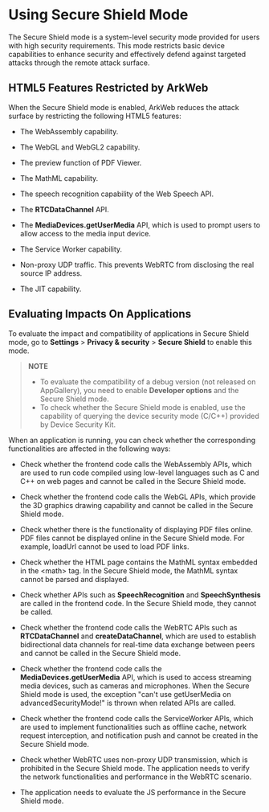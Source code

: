 # Using Secure Shield Mode

The Secure Shield mode is a system-level security mode provided for users with high security requirements. This mode restricts basic device capabilities to enhance security and effectively defend against targeted attacks through the remote attack surface.

## HTML5 Features Restricted by ArkWeb

When the Secure Shield mode is enabled, ArkWeb reduces the attack surface by restricting the following HTML5 features:

- The WebAssembly capability.

- The WebGL and WebGL2 capability.

- The preview function of PDF Viewer.

- The MathML capability.

- The speech recognition capability of the Web Speech API.

- The **RTCDataChannel** API.

- The **MediaDevices.getUserMedia** API, which is used to prompt users to allow access to the media input device.

- The Service Worker capability.

- Non-proxy UDP traffic. This prevents WebRTC from disclosing the real source IP address.

- The JIT capability.

## Evaluating Impacts On Applications

To evaluate the impact and compatibility of applications in Secure Shield mode, go to **Settings** > **Privacy & security** > **Secure Shield** to enable this mode.

<!--RP2--><!--RP2End-->

> **NOTE**
>
> - To evaluate the compatibility of a debug version (not released on AppGallery), you need to enable **Developer options** and the Secure Shield mode.
> - To check whether the Secure Shield mode is enabled, use <!--RP1-->the capability of querying the device security mode (C/C++) provided by <!--RP1End-->Device Security Kit.

When an application is running, you can check whether the corresponding functionalities are affected in the following ways:

- Check whether the frontend code calls the WebAssembly APIs, which are used to run code compiled using low-level languages such as C and C++ on web pages and cannot be called in the Secure Shield mode.

- Check whether the frontend code calls the WebGL APIs, which provide the 3D graphics drawing capability and cannot be called in the Secure Shield mode.

- Check whether there is the functionality of displaying PDF files online. PDF files cannot be displayed online in the Secure Shield mode. For example, loadUrl cannot be used to load PDF links.

- Check whether the HTML page contains the MathML syntax embedded in the \<math> tag. In the Secure Shield mode, the MathML syntax cannot be parsed and displayed.

- Check whether APIs such as **SpeechRecognition** and **SpeechSynthesis** are called in the frontend code. In the Secure Shield mode, they cannot be called.

- Check whether the frontend code calls the WebRTC APIs such as **RTCDataChannel** and **createDataChannel**, which are used to establish bidirectional data channels for real-time data exchange between peers and cannot be called in the Secure Shield mode.

- Check whether the frontend code calls the **MediaDevices.getUserMedia** API, which is used to access streaming media devices, such as cameras and microphones. When the Secure Shield mode is used, the exception "can't use getUserMedia on advancedSecurityMode!" is thrown when related APIs are called.

- Check whether the frontend code calls the ServiceWorker APIs, which are used to implement functionalities such as offline cache, network request interception, and notification push and cannot be created in the Secure Shield mode.

- Check whether WebRTC uses non-proxy UDP transmission, which is prohibited in the Secure Shield mode. The application needs to verify the network functionalities and performance in the WebRTC scenario.

- The application needs to evaluate the JS performance in the Secure Shield mode.
